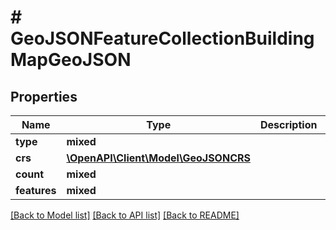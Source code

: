 # # GeoJSONFeatureCollectionBuildingMapGeoJSON

## Properties

Name | Type | Description | Notes
------------ | ------------- | ------------- | -------------
**type** | **mixed** |  | [optional]
**crs** | [**\OpenAPI\Client\Model\GeoJSONCRS**](GeoJSONCRS.md) |  | [optional]
**count** | **mixed** |  |
**features** | **mixed** |  |

[[Back to Model list]](../../README.md#models) [[Back to API list]](../../README.md#endpoints) [[Back to README]](../../README.md)
